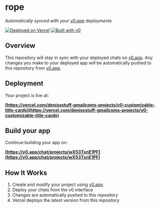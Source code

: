 # rope

*Automatically synced with your [v0.app](https://v0.app) deployments*

[![Deployed on Vercel](https://img.shields.io/badge/Deployed%20on-Vercel-black?style=for-the-badge&logo=vercel)](https://vercel.com/denissstuff-gmailcoms-projects/v0-customizable-title-cards)
[![Built with v0](https://img.shields.io/badge/Built%20with-v0.app-black?style=for-the-badge)](https://v0.app/chat/projects/wX53TxnE1PF)

## Overview

This repository will stay in sync with your deployed chats on [v0.app](https://v0.app).
Any changes you make to your deployed app will be automatically pushed to this repository from [v0.app](https://v0.app).

## Deployment

Your project is live at:

**[https://vercel.com/denissstuff-gmailcoms-projects/v0-customizable-title-cards](https://vercel.com/denissstuff-gmailcoms-projects/v0-customizable-title-cards)**

## Build your app

Continue building your app on:

**[https://v0.app/chat/projects/wX53TxnE1PF](https://v0.app/chat/projects/wX53TxnE1PF)**

## How It Works

1. Create and modify your project using [v0.app](https://v0.app)
2. Deploy your chats from the v0 interface
3. Changes are automatically pushed to this repository
4. Vercel deploys the latest version from this repository
